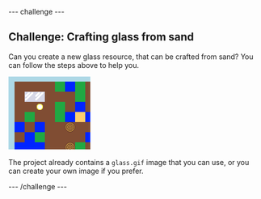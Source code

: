 --- challenge ---

## Challenge: Crafting glass from sand

Can you create a new glass resource, that can be crafted from sand? You can follow the steps above to help you.

![screenshot](images/craft-glass.png)

The project already contains a `glass.gif` image that you can use, or you can create your own image if you prefer.

--- /challenge ---